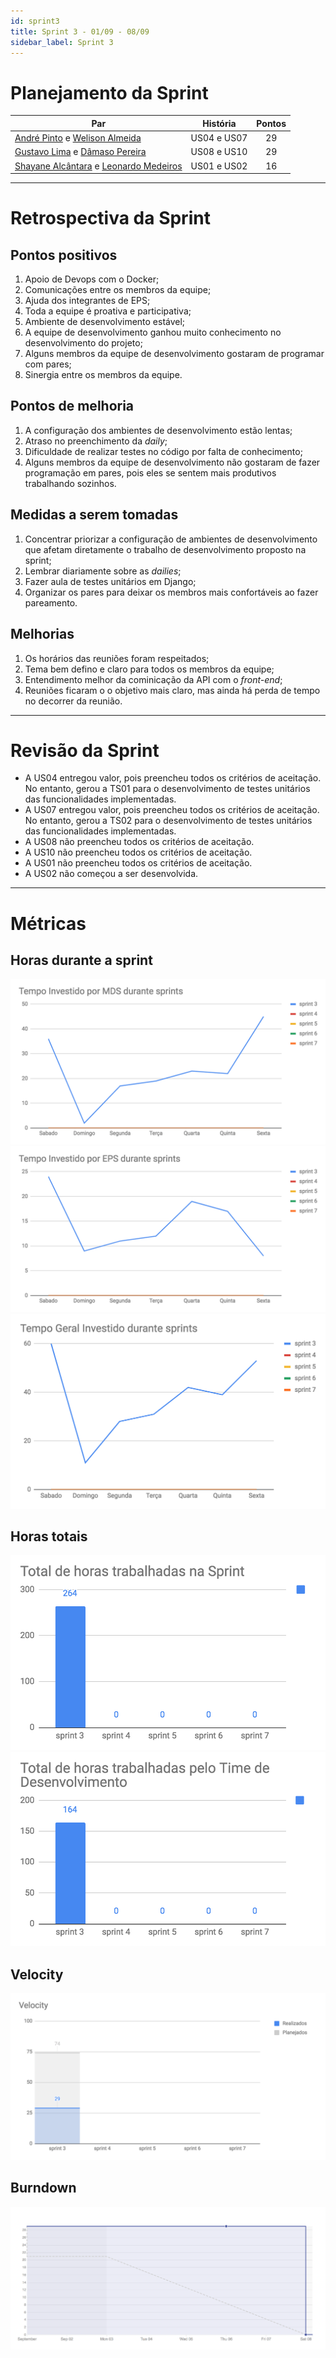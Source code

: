 ```yaml
---
id: sprint3
title: Sprint 3 - 01/09 - 08/09
sidebar_label: Sprint 3
---
```


# Planejamento da Sprint
|Par|História|Pontos|
|---|:------:|:----:|
|[André Pinto](https://github.com/andrelucax) e [Welison Almeida](https://github.com/WelisonR)|US04 e US07|29|
|[Gustavo Lima](https://github.com/gustavolima00) e [Dâmaso Pereira](https://github.com/juniopereirab)|US08 e US10|29|
|[Shayane Alcântara](https://github.com/shayanealcantara) e [Leonardo Medeiros](https://github.com/leomedeiros1)|US01 e US02|16|

-------------------------------------------------------------------------------
# Retrospectiva da Sprint
## Pontos positivos
1. Apoio de Devops com o Docker;
2. Comunicações entre os membros da equipe;
3. Ajuda dos integrantes de EPS;
4. Toda a equipe é proativa e participativa;
5. Ambiente de desenvolvimento estável;
6. A equipe de desenvolvimento ganhou muito conhecimento no desenvolvimento do projeto;
7. Alguns membros da equipe de desenvolvimento gostaram de programar com pares;
8. Sinergia entre os membros da equipe.

## Pontos de melhoria
1. A configuração dos ambientes de desenvolvimento estão lentas;
2. Atraso no preenchimento da *daily*;
3. Dificuldade de realizar testes no código por falta de conhecimento;
4. Alguns membros da equipe de desenvolvimento não gostaram de fazer programação em pares, pois eles se sentem mais produtivos trabalhando sozinhos.

## Medidas a serem tomadas
1. Concentrar priorizar a configuração de ambientes de desenvolvimento que afetam diretamente o trabalho de desenvolvimento proposto na sprint;
2. Lembrar diariamente sobre as *dailies*;
3. Fazer aula de testes unitários em Django;
4. Organizar os pares para deixar os membros mais confortáveis ao fazer pareamento.

## Melhorias
1. Os horários das reuniões foram respeitados;
2. Tema bem defino e claro para todos os membros da equipe;
3. Entendimento melhor da cominicação da API com o *front-end*;
4. Reuniões ficaram o o objetivo mais claro, mas ainda há perda de tempo no decorrer da reunião.

-------------------------------------------------------------------------------
# Revisão da Sprint
* A US04 entregou valor, pois preencheu todos os critérios de aceitação. No entanto, gerou a TS01 para o desenvolvimento de testes unitários das funcionalidades implementadas.
* A US07 entregou valor, pois preencheu todos os critérios de aceitação. No entanto, gerou a TS02 para o desenvolvimento de testes unitários das funcionalidades implementadas.
* A US08 não preencheu todos os critérios de aceitação.
* A US10 não preencheu todos os critérios de aceitação.
* A US01 não preencheu todos os critérios de aceitação.
* A US02 não começou a ser desenvolvida.

-------------------------------------------------------------------------------
# Métricas
## Horas durante a sprint
![tempo-mds-3](assets/sprints/tempo-mds-3.png)
![tempo-eps-3](assets/sprints/tempo-eps-3.png)
![tempo-geral-3](assets/sprints/tempo-geral-3.png)

## Horas totais
![total-horas-3](assets/sprints/total-horas-3.png)
![total-horas-td-3](assets/sprints/total-horas-td-3.png)

## Velocity
![velocity-3](assets/sprints/velocity-3.png)

## Burndown
![burndown-3](assets/sprints/burndown-3.png)